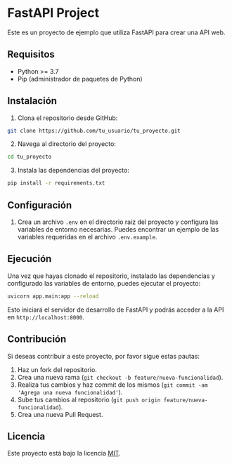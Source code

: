 # FastAPI Project

Este es un proyecto de ejemplo que utiliza FastAPI para crear una API web.

## Requisitos

- Python >= 3.7
- Pip (administrador de paquetes de Python)

## Instalación

1. Clona el repositorio desde GitHub:

```bash
git clone https://github.com/tu_usuario/tu_proyecto.git
```

2. Navega al directorio del proyecto:

```bash
cd tu_proyecto
```

3. Instala las dependencias del proyecto:

```bash
pip install -r requirements.txt
```

## Configuración

1. Crea un archivo `.env` en el directorio raíz del proyecto y configura las variables de entorno necesarias. Puedes encontrar un ejemplo de las variables requeridas en el archivo `.env.example`.

## Ejecución

Una vez que hayas clonado el repositorio, instalado las dependencias y configurado las variables de entorno, puedes ejecutar el proyecto:

```bash
uvicorn app.main:app --reload
```

Esto iniciará el servidor de desarrollo de FastAPI y podrás acceder a la API en `http://localhost:8000`.

## Contribución

Si deseas contribuir a este proyecto, por favor sigue estas pautas:

1. Haz un fork del repositorio.
2. Crea una nueva rama (`git checkout -b feature/nueva-funcionalidad`).
3. Realiza tus cambios y haz commit de los mismos (`git commit -am 'Agrega una nueva funcionalidad'`).
4. Sube tus cambios al repositorio (`git push origin feature/nueva-funcionalidad`).
5. Crea una nueva Pull Request.

## Licencia

Este proyecto está bajo la licencia [MIT](https://opensource.org/licenses/MIT).
